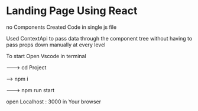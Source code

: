 # Landing Page Using React 
 no Components Created Code in single js file 
  
 Used ContextApi to pass data through the component tree without having to pass props down manually at every level

 To start Open Vscode in terminal 
  
  ---> cd Project 
  
  --> npm i
  
  ---> npm run start

  
  open Localhost : 3000 in Your browser

